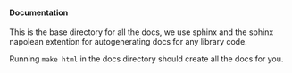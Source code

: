 #### Documentation

This is the base directory for all the docs, we use sphinx and the sphinx
napolean extention for autogenerating docs for any library code.

Running `make html` in the docs directory should create all the docs for you.
